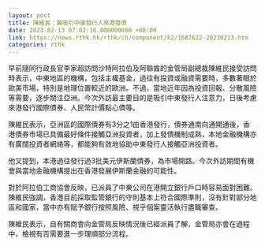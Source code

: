 ```yaml
---
layout: post
title: 陳維民：冀吸引中東發行人來港發債
date: 2023-02-13 07:02:16.000000000 +08:00
link: https://news.rthk.hk/rthk/ch/component/k2/1687622-20230213.htm
categories: rthk
---
```


早前隨同行政長官李家超訪問沙特阿拉伯及阿聯酋的金管局副總裁陳維民接受訪問時表示，中東地區的機構，包括主權基金，過往有投資或融資需要時，多數著眼於歐美市場，特別是地理位置較近的歐洲。不過，當地近年因為投資回報、分散風險等需要，逐步關注亞洲。今次外訪最主要目的是吸引中東發行人注意力，日後考慮來港發行國際債券、人民幣計價點心債等。

陳維民表示，亞洲區的國際債券有3分之1由香港發行，債券通南向通開通後，香港債券市場已具備最好條件接觸亞洲投資者，加上發債機制成熟，本地金融機構亦有廣闊投資者網絡等，都能夠有效地協助中東發行人接觸亞洲投資者。

他又提到，本港過往發行過3批美元伊斯蘭債券，為市場開路。今次外訪期間有機會與當地金融機構提出在香港發展伊斯蘭金融的可能性。

對於阿拉伯工商協會反映，已派員了中東公司在港開立銀行戶口時容易面對困難。陳維民強調，香港目前採取監管銀行的守則基本上符合國際準則，沒有針對部分地區和國家，當中亦有賦予銀行按照風險、視乎個案靈活執行盡職審查。

陳維民表示，自有關商會向金管局反映情況後已經派員了解，金管局亦會在過程中，檢視有否需要進一步理順部分流程。
